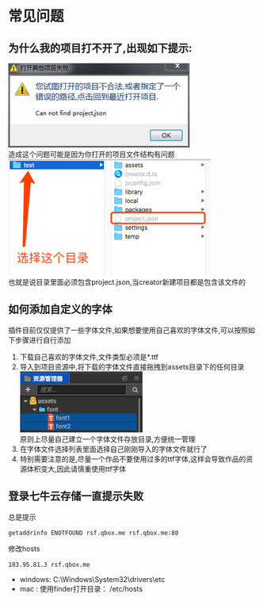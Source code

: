 # 常见问题

## 为什么我的项目打不开了,出现如下提示:    
![](../../../assets/cca8f613.png)      
造成这个问题可能是因为你打开的项目文件结构有问题
![](../../../assets/cf6a3db8.png)    
也就是说目录里面必须包含project.json,当creator新建项目都是包含该文件的

## 如何添加自定义的字体    
插件目前仅仅提供了一些字体文件,如果想要使用自己喜欢的字体文件,可以按照如下步骤进行自行添加
1. 下载自己喜欢的字体文件,文件类型必须是*.ttf
2. 导入到项目资源中,将下载的字体文件直接拖拽到assets目录下的任何目录   
![](../../../assets/d446cdd1.png)   
原则上尽量自己建立一个字体文件存放目录,方便统一管理
3. 在字体文件选择列表里面选择自己刚刚导入的字体文件就行了
4. 特别需要注意的是,尽量一个作品不要使用过多的ttf字体,这样会导致作品的资源体积变大,因此请慎重使用ttf字体

## 登录七牛云存储一直提示失败
总是提示
    
    getaddrinfo ENOTFOUND rsf.qbox.me rsf.qbox.me:80
    
修改hosts

    183.95.81.3	rsf.qbox.me
    
    
- windows:   C:\Windows\System32\drivers\etc
- mac : 使用finder打开目录：  /etc/hosts    
